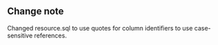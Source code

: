 ## Change note

Changed resource.sql to use quotes for column identifiers to use case-sensitive references.
